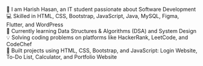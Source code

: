 👋 I am Harish Hasan, an IT student passionate about Software Development  
💻 Skilled in HTML, CSS, Bootstrap, JavaScript, Java, MySQL, Figma, Flutter, and WordPress  
🌱 Currently learning Data Structures & Algorithms (DSA) and System Design  
💡 Solving coding problems on platforms like HackerRank, LeetCode, and CodeChef  
🚀 Built projects using HTML, CSS, Bootstrap, and JavaScript: Login Website, To-Do List, Calculator, and Portfolio Website
